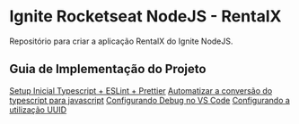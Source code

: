 # Ignite Rocketseat NodeJS - RentalX
Repositório para criar a aplicação RentalX do Ignite NodeJS.

## Guia de Implementação do Projeto

[Setup Inicial Typescript + ESLint + Prettier](https://github.com/lcnunes09/ignite-nodejs-rentalx/learnings-and-implementation-guide/01-initial-setup-typescript-eslint-prettier.md)
[Automatizar a conversão do typescript para javascript](https://github.com/lcnunes09/ignite-nodejs-rentalx/learnings-and-implementation-guide/02-automate-typescript-compile.md)
[Configurando Debug no VS Code](https://github.com/lcnunes09/ignite-nodejs-rentalx/learnings-and-implementation-guide/03-debug-configure.md)
[Configurando a utilização UUID](https://github.com/lcnunes09/ignite-nodejs-rentalx/learnings-and-implementation-guide/04-uuid-configuration.md)




